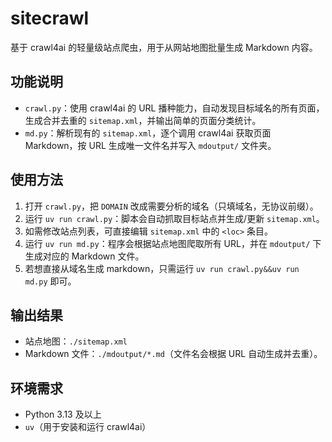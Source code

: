 # sitecrawl

基于 crawl4ai 的轻量级站点爬虫，用于从网站地图批量生成 Markdown 内容。

## 功能说明

- `crawl.py`：使用 crawl4ai 的 URL 播种能力，自动发现目标域名的所有页面，生成合并去重的 `sitemap.xml`，并输出简单的页面分类统计。
- `md.py`：解析现有的 `sitemap.xml`，逐个调用 crawl4ai 获取页面 Markdown，按 URL 生成唯一文件名并写入 `mdoutput/` 文件夹。

## 使用方法

1. 打开 `crawl.py`，把 `DOMAIN` 改成需要分析的域名（只填域名，无协议前缀）。
2. 运行 `uv run crawl.py`：脚本会自动抓取目标站点并生成/更新 `sitemap.xml`。
3. 如需修改站点列表，可直接编辑 `sitemap.xml` 中的 `<loc>` 条目。
4. 运行 `uv run md.py`：程序会根据站点地图爬取所有 URL，并在 `mdoutput/` 下生成对应的 Markdown 文件。
5. 若想直接从域名生成 markdown，只需运行 `uv run crawl.py&&uv run md.py` 即可。

## 输出结果

- 站点地图：`./sitemap.xml`
- Markdown 文件：`./mdoutput/*.md`（文件名会根据 URL 自动生成并去重）。

## 环境需求

- Python 3.13 及以上
- `uv`（用于安装和运行 crawl4ai）

